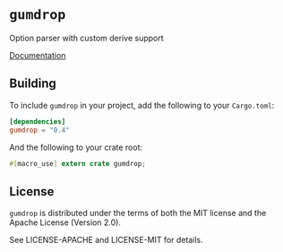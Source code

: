 # `gumdrop`

Option parser with custom derive support

[Documentation](https://docs.rs/gumdrop/)

## Building

To include `gumdrop` in your project, add the following to your `Cargo.toml`:

```toml
[dependencies]
gumdrop = "0.4"
```

And the following to your crate root:

```rust
#[macro_use] extern crate gumdrop;
```

## License

`gumdrop` is distributed under the terms of both the MIT license and the
Apache License (Version 2.0).

See LICENSE-APACHE and LICENSE-MIT for details.
